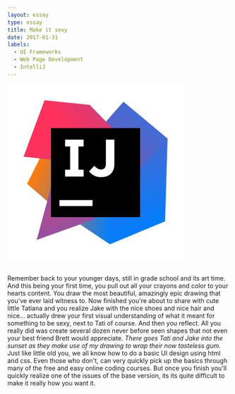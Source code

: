 ```yaml
---
layout: essay
type: essay
title: Make it sexy
date: 2017-01-31
labels: 
  - UI Frameworks
  - Web Page Development
  - IntelliJ
---
```


<div class="ui tiny images">
	<img class="ui image" src="..//images/code-standards-intellij.jpg">
</div>

<h2>

</h2>

<div class="item">
Remember back to your younger days, still in grade school and its art time. And this
being your first time, you pull out all your crayons and color to your hearts content. 
You draw the most beautiful, amazingly epic drawing that you've ever laid witness to.
Now finished you're about to share with cute little Tatiana and you realize Jake with the 
nice shoes and nice hair and nice... actually drew your first visual understanding of what
it meant for something to be sexy, next to Tati of course. And then you reflect. All you 
really did was create several dozen never before seen shapes that not even your best 
friend Brett would appreciate. <i> There goes Tati and Jake into the sunset as they 
make use of my drawing to wrap their now tasteless gum.</i>
</div>
<div class="item"></div>
<div class="item">
Just like little old you, we all know how to do a basic UI design using html and css. Even
those who don't, can very quickly pick up the basics through many of the free and easy 
online coding courses. But once you finish you'll quickly realize one of the issues of 
the base version, its its quite difficult to make it really how you want it.
</div>